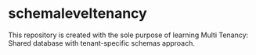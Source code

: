# schemaleveltenancy
This repository is created with the sole purpose of learning Multi Tenancy: Shared database with tenant-specific schemas approach.

